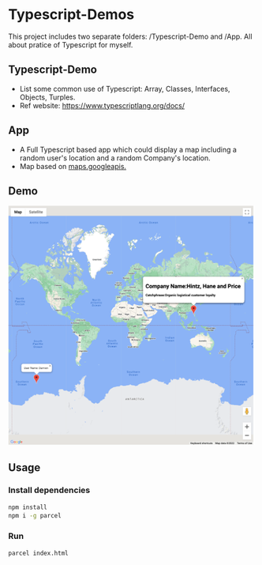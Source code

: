 Typescript-Demos
=
This project includes two separate folders: /Typescript-Demo and /App. All about pratice of Typescript for myself.
## Typescript-Demo
- List some common use of Typescript: Array, Classes, Interfaces, Objects, Turples.
- Ref website: https://www.typescriptlang.org/docs/

## App
- A Full Typescript based app which could display a map including a random user's location and a random Company's location.
- Map based on <a href="https://developers.google.com/maps/documentation/javascript/adding-a-google-map?hl=en"> maps.googleapis.</a>

## Demo
<img src="https://github.com/Dwightu/Typescript-Demos/blob/master/Demo.png" width="500px">

## Usage
### Install dependencies

```bash
npm install
npm i -g parcel
```

### Run

```bash
parcel index.html
```
